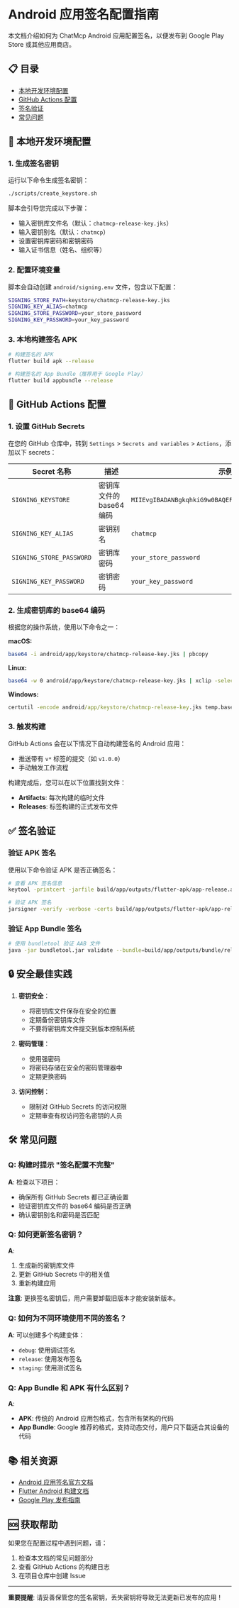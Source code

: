 # Android 应用签名配置指南

本文档介绍如何为 ChatMcp Android 应用配置签名，以便发布到 Google Play Store 或其他应用商店。

## 📋 目录

- [本地开发环境配置](#本地开发环境配置)
- [GitHub Actions 配置](#github-actions-配置)
- [签名验证](#签名验证)
- [常见问题](#常见问题)

## 🔧 本地开发环境配置

### 1. 生成签名密钥

运行以下命令生成签名密钥：

```bash
./scripts/create_keystore.sh
```

脚本会引导您完成以下步骤：
- 输入密钥库文件名（默认：`chatmcp-release-key.jks`）
- 输入密钥别名（默认：`chatmcp`）
- 设置密钥库密码和密钥密码
- 输入证书信息（姓名、组织等）

### 2. 配置环境变量

脚本会自动创建 `android/signing.env` 文件，包含以下配置：

```bash
SIGNING_STORE_PATH=keystore/chatmcp-release-key.jks
SIGNING_KEY_ALIAS=chatmcp
SIGNING_STORE_PASSWORD=your_store_password
SIGNING_KEY_PASSWORD=your_key_password
```

### 3. 本地构建签名 APK

```bash
# 构建签名的 APK
flutter build apk --release

# 构建签名的 App Bundle（推荐用于 Google Play）
flutter build appbundle --release
```

## 🚀 GitHub Actions 配置

### 1. 设置 GitHub Secrets

在您的 GitHub 仓库中，转到 `Settings` > `Secrets and variables` > `Actions`，添加以下 secrets：

| Secret 名称 | 描述 | 示例值 |
|------------|------|--------|
| `SIGNING_KEYSTORE` | 密钥库文件的 base64 编码 | `MIIEvgIBADANBgkqhkiG9w0BAQEFAASCBKgwggSkAgEAAoIBAQC...` |
| `SIGNING_KEY_ALIAS` | 密钥别名 | `chatmcp` |
| `SIGNING_STORE_PASSWORD` | 密钥库密码 | `your_store_password` |
| `SIGNING_KEY_PASSWORD` | 密钥密码 | `your_key_password` |

### 2. 生成密钥库的 base64 编码

根据您的操作系统，使用以下命令之一：

**macOS:**
```bash
base64 -i android/app/keystore/chatmcp-release-key.jks | pbcopy
```

**Linux:**
```bash
base64 -w 0 android/app/keystore/chatmcp-release-key.jks | xclip -selection clipboard
```

**Windows:**
```cmd
certutil -encode android/app/keystore/chatmcp-release-key.jks temp.base64 && type temp.base64 | clip && del temp.base64
```

### 3. 触发构建

GitHub Actions 会在以下情况下自动构建签名的 Android 应用：

- 推送带有 `v*` 标签的提交（如 `v1.0.0`）
- 手动触发工作流程

构建完成后，您可以在以下位置找到文件：
- **Artifacts**: 每次构建的临时文件
- **Releases**: 标签构建的正式发布文件

## ✅ 签名验证

### 验证 APK 签名

使用以下命令验证 APK 是否正确签名：

```bash
# 查看 APK 签名信息
keytool -printcert -jarfile build/app/outputs/flutter-apk/app-release.apk

# 验证 APK 签名
jarsigner -verify -verbose -certs build/app/outputs/flutter-apk/app-release.apk
```

### 验证 App Bundle 签名

```bash
# 使用 bundletool 验证 AAB 文件
java -jar bundletool.jar validate --bundle=build/app/outputs/bundle/release/app-release.aab
```

## 🔒 安全最佳实践

1. **密钥安全**：
   - 将密钥库文件保存在安全的位置
   - 定期备份密钥库文件
   - 不要将密钥库文件提交到版本控制系统

2. **密码管理**：
   - 使用强密码
   - 将密码存储在安全的密码管理器中
   - 定期更换密码

3. **访问控制**：
   - 限制对 GitHub Secrets 的访问权限
   - 定期审查有权访问签名密钥的人员

## 🛠️ 常见问题

### Q: 构建时提示 "签名配置不完整"

**A**: 检查以下项目：
- 确保所有 GitHub Secrets 都已正确设置
- 验证密钥库文件的 base64 编码是否正确
- 确认密钥别名和密码是否匹配

### Q: 如何更新签名密钥？

**A**: 
1. 生成新的密钥库文件
2. 更新 GitHub Secrets 中的相关值
3. 重新构建应用

**注意**: 更换签名密钥后，用户需要卸载旧版本才能安装新版本。

### Q: 如何为不同环境使用不同的签名？

**A**: 可以创建多个构建变体：
- `debug`: 使用调试签名
- `release`: 使用发布签名
- `staging`: 使用测试签名

### Q: App Bundle 和 APK 有什么区别？

**A**: 
- **APK**: 传统的 Android 应用包格式，包含所有架构的代码
- **App Bundle**: Google 推荐的格式，支持动态交付，用户只下载适合其设备的代码

## 📚 相关资源

- [Android 应用签名官方文档](https://developer.android.com/studio/publish/app-signing)
- [Flutter Android 构建文档](https://docs.flutter.dev/deployment/android)
- [Google Play 发布指南](https://developer.android.com/distribute/googleplay)

## 🆘 获取帮助

如果您在配置过程中遇到问题，请：

1. 检查本文档的常见问题部分
2. 查看 GitHub Actions 的构建日志
3. 在项目仓库中创建 Issue

---

**重要提醒**: 请妥善保管您的签名密钥，丢失密钥将导致无法更新已发布的应用！ 